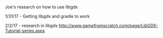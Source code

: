 Joe's research on how to use libgdx

1/31/17 - Getting libgdx and gradle to work

2/2/17 - research in libgdx
http://www.gamefromscratch.com/page/LibGDX-Tutorial-series.aspx

